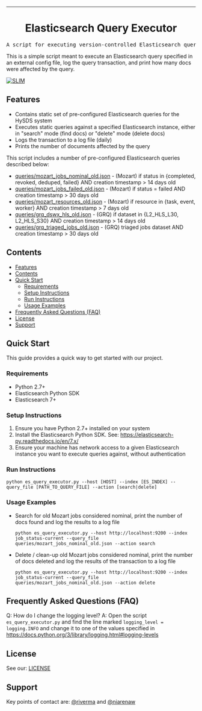 <!-- Header block for project -->
<hr>

<div align="center">

<h1 align="center">Elasticsearch Query Executor</h1>

</div>

<pre align="center">A script for executing version-controlled Elasticsearch queries.</pre>

<!-- Header block for project -->

This is a simple script meant to execute an Elasticsearch query specified in an external config file, log the query transaction, and print how many docs were affected by the query.

[![SLIM](https://img.shields.io/badge/Best%20Practices%20from-SLIM-blue)](https://nasa-ammos.github.io/slim/)

## Features

* Contains static set of pre-configured Elasticsearch queries for the HySDS system
* Executes static queries against a specified Elasticsearch instance, either in "search" mode (find docs) or "delete" mode (delete docs)
* Logs the transaction to a log file (daily)
* Prints the number of documents affected by the query
  
This script includes a number of pre-configured Elasticsearch queries described below:
- [queries/mozart_jobs_nominal_old.json](queries/mozart_jobs_nominal_old.json) - (Mozart) if status in {completed, revoked, deduped, failed} AND creation timestamp > 14 days old 
- [queries/mozart_jobs_failed_old.json](queries/mozart_jobs_failed_old.json) - (Mozart) if status = failed AND creation timestamp > 30 days old
- [queries/mozart_resources_old.json](queries/mozart_resources_old.json) - (Mozart) if resource in {task, event, worker} AND creation timestamp > 7 days old 
- [queries/grq_dswx_hls_old.json](queries/grq_dswx_hls_old.json) - (GRQ) if dataset in {L2_HLS_L30, L2_HLS_S30} AND creation timestamp > 14 days old 
- [queries/grq_triaged_jobs_old.json](queries/grq_triaged_jobs_old.json) - (GRQ) triaged jobs dataset AND creation timestamp > 30 days old

## Contents

- [Features](#features)
- [Contents](#contents)
- [Quick Start](#quick-start)
  - [Requirements](#requirements)
  - [Setup Instructions](#setup-instructions)
  - [Run Instructions](#run-instructions)
  - [Usage Examples](#usage-examples)
- [Frequently Asked Questions (FAQ)](#frequently-asked-questions-faq)
- [License](#license)
- [Support](#support)

## Quick Start

This guide provides a quick way to get started with our project.

### Requirements

* Python 2.7+
* Elasticsearch Python SDK 
* Elasticsearch 7+
  
### Setup Instructions

1. Ensure you have Python 2.7+ installed on your system
2. Install the Elasticsearch Python SDK. See: https://elasticsearch-py.readthedocs.io/en/7.x/ 
3. Ensure your machine has network access to a given Elasticsearch instance you want to execute queries against, without authentication
   
<!-- ☝️ Replace with a numbered list of how to set up your software prior to running ☝️ -->

### Run Instructions

```
python es_query_executor.py --host [HOST] --index [ES_INDEX] --query_file [PATH_TO_QUERY_FILE] --action [search|delete]
```

<!-- ☝️ Replace with a numbered list of your run instructions, including expected results ☝️ -->

### Usage Examples

* Search for old Mozart jobs considered nominal, print the number of docs found and log the results to a log file
  ```
  python es_query_executor.py --host http://localhost:9200 --index job_status-current --query_file queries/mozart_jobs_nominal_old.json --action search
  ```
* Delete / clean-up old Mozart jobs considered nominal, print the number of docs deleted and log the results of the transaction to a log file
  ```
  python es_query_executor.py --host http://localhost:9200 --index job_status-current --query_file queries/mozart_jobs_nominal_old.json --action delete
  ```  

## Frequently Asked Questions (FAQ)

Q: How do I change the logging level?
A: Open the script `es_query_executor.py` and find the line marked `logging_level = logging.INFO` and change it to one of the values specified in https://docs.python.org/3/library/logging.html#logging-levels

## License

See our: [LICENSE](LICENSE)

## Support

Key points of contact are: [@riverma](https://github.com/riverma) and [@niarenaw](https://github.com/niarenaw)
